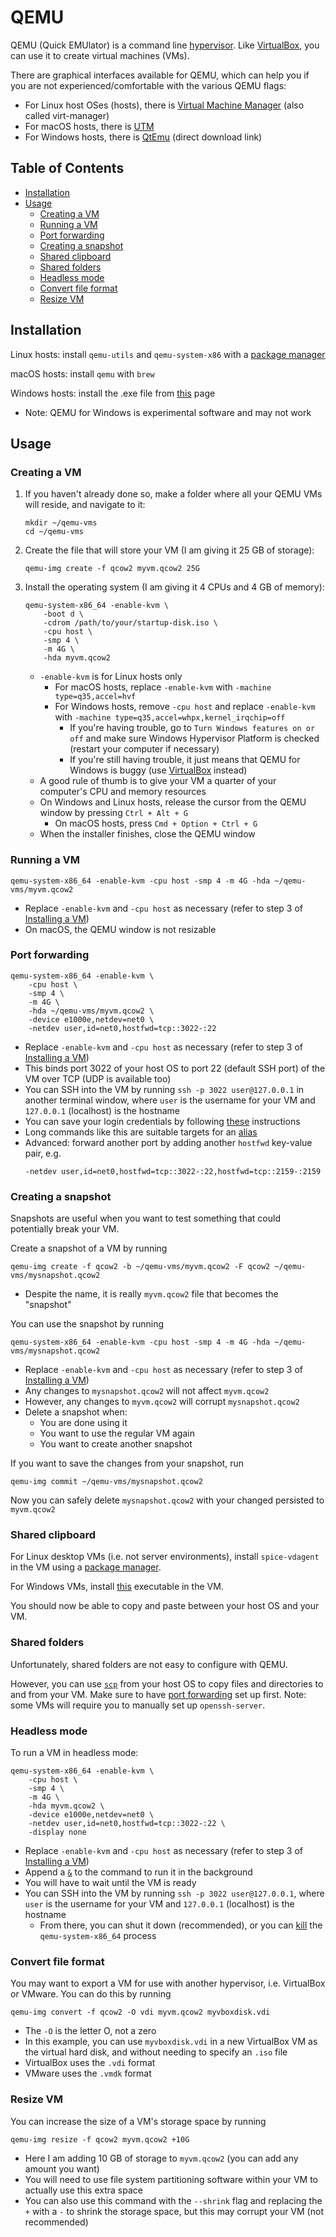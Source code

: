 # QEMU

QEMU (Quick EMUlator) is a command line [hypervisor](https://en.wikipedia.org/wiki/Hypervisor). Like [VirtualBox](../virtualbox), you can use it to create virtual machines (VMs).

There are graphical interfaces available for QEMU, which can help you if you are not experienced/comfortable with the various QEMU flags:

- For Linux host OSes (hosts), there is [Virtual Machine Manager](https://virt-manager.org/) (also called virt-manager)
- For macOS hosts, there is [UTM](https://mac.getutm.app/)
- For Windows hosts, there is [QtEmu](https://carlavilla.es/qtemu/qtemu_setup_x86_64.exe) (direct download link)

## Table of Contents

- [Installation](#installation)
- [Usage](#usage)
    - [Creating a VM](#creating-a-vm)
    - [Running a VM](#running-a-vm)
    - [Port forwarding](#port-forwarding)
    - [Creating a snapshot](#creating-a-snapshot)
    - [Shared clipboard](#shared-clipboard)
    - [Shared folders](#shared-folders)
    - [Headless mode](#headless-mode)
    - [Convert file format](#convert-file-format)
    - [Resize VM](#resize-vm)

## Installation

Linux hosts: install `qemu-utils` and `qemu-system-x86` with a [package manager](../terminal-commands#package-managers)

macOS hosts: install `qemu` with `brew`

Windows hosts: install the .exe file from [this](https://qemu.weilnetz.de/w64/) page

- Note: QEMU for Windows is experimental software and may not work

## Usage

### Creating a VM

1. If you haven't already done so, make a folder where all your QEMU VMs will reside, and navigate to it:

    ```
    mkdir ~/qemu-vms
    cd ~/qemu-vms
    ```

1. Create the file that will store your VM (I am giving it 25 GB of storage):

    ```
    qemu-img create -f qcow2 myvm.qcow2 25G
    ```

1. Install the operating system (I am giving it 4 CPUs and 4 GB of memory):

    ```
    qemu-system-x86_64 -enable-kvm \
        -boot d \
        -cdrom /path/to/your/startup-disk.iso \
        -cpu host \
        -smp 4 \
        -m 4G \
        -hda myvm.qcow2
    ```

    - `-enable-kvm` is for Linux hosts only
        - For macOS hosts, replace `-enable-kvm` with `-machine type=q35,accel=hvf`
        - For Windows hosts, remove `-cpu host` and replace `-enable-kvm` with `-machine type=q35,accel=whpx,kernel_irqchip=off`
            - If you're having trouble, go to `Turn Windows features on or off` and make sure Windows Hypervisor Platform is checked (restart your computer if necessary)
            - If you're still having trouble, it just means that QEMU for Windows is buggy (use [VirtualBox](../virtualbox) instead)
    - A good rule of thumb is to give your VM a quarter of your computer's CPU and memory resources
    - On Windows and Linux hosts, release the cursor from the QEMU window by pressing `Ctrl + Alt + G`
        - On macOS hosts, press `Cmd + Option + Ctrl + G`
    - When the installer finishes, close the QEMU window

### Running a VM

```
qemu-system-x86_64 -enable-kvm -cpu host -smp 4 -m 4G -hda ~/qemu-vms/myvm.qcow2
```

- Replace `-enable-kvm` and `-cpu host` as necessary (refer to step 3 of [Installing a VM](#installing-a-vm))
- On macOS, the QEMU window is not resizable

### Port forwarding

```
qemu-system-x86_64 -enable-kvm \
    -cpu host \
    -smp 4 \
    -m 4G \
    -hda ~/qemu-vms/myvm.qcow2 \
    -device e1000e,netdev=net0 \
    -netdev user,id=net0,hostfwd=tcp::3022-:22
```

- Replace `-enable-kvm` and `-cpu host` as necessary (refer to step 3 of [Installing a VM](#installing-a-vm))
- This binds port 3022 of your host OS to port 22 (default SSH port) of the VM over TCP (UDP is available too)
- You can SSH into the VM by running `ssh -p 3022 user@127.0.0.1` in another terminal window, where `user` is the username for your VM and `127.0.0.1` (localhost) is the hostname
- You can save your login credentials by following [these](../ssh#saving-your-login-to-the-server) instructions
- Long commands like this are suitable targets for an [alias](../terminal-commands#aliasing)
- Advanced: forward another port by adding another `hostfwd` key-value pair, e.g.
    ```
    -netdev user,id=net0,hostfwd=tcp::3022-:22,hostfwd=tcp::2159-:2159
    ```

### Creating a snapshot

Snapshots are useful when you want to test something that could potentially break your VM.

Create a snapshot of a VM by running

```
qemu-img create -f qcow2 -b ~/qemu-vms/myvm.qcow2 -F qcow2 ~/qemu-vms/mysnapshot.qcow2
```

- Despite the name, it is really `myvm.qcow2` file that becomes the "snapshot"

You can use the snapshot by running

```
qemu-system-x86_64 -enable-kvm -cpu host -smp 4 -m 4G -hda ~/qemu-vms/mysnapshot.qcow2
```

- Replace `-enable-kvm` and `-cpu host` as necessary (refer to step 3 of [Installing a VM](#installing-a-vm))
- Any changes to `mysnapshot.qcow2` will not affect `myvm.qcow2`
- However, any changes to `myvm.qcow2` will corrupt `mysnapshot.qcow2`
- Delete a snapshot when:
    - You are done using it
    - You want to use the regular VM again
    - You want to create another snapshot

If you want to save the changes from your snapshot, run

```
qemu-img commit ~/qemu-vms/mysnapshot.qcow2
```

Now you can safely delete `mysnapshot.qcow2` with your changed persisted to `myvm.qcow2`

### Shared clipboard

For Linux desktop VMs (i.e. not server environments), install `spice-vdagent` in the VM using a [package manager](../terminal-commands#package-managers).

For Windows VMs, install [this](https://www.spice-space.org/download/windows/spice-guest-tools/spice-guest-tools-latest.exe) executable in the VM.

You should now be able to copy and paste between your host OS and your VM.

### Shared folders

Unfortunately, shared folders are not easy to configure with QEMU.

However, you can use [`scp`](../ssh#scp) from your host OS to copy files and directories to and from your VM. Make sure to have [port forwarding](#port-forwarding) set up first. Note: some VMs will require you to manually set up `openssh-server`.

### Headless mode

To run a VM in headless mode:

```
qemu-system-x86_64 -enable-kvm \
    -cpu host \
    -smp 4 \
    -m 4G \
    -hda myvm.qcow2 \
    -device e1000e,netdev=net0 \
    -netdev user,id=net0,hostfwd=tcp::3022-:22 \
    -display none
```

- Replace `-enable-kvm` and `-cpu host` as necessary (refer to step 3 of [Installing a VM](#installing-a-vm))
- Append a [`&`](../terminal-commands#run-in-background) to the command to run it in the background
- You will have to wait until the VM is ready
- You can SSH into the VM by running `ssh -p 3022 user@127.0.0.1`, where `user` is the username for your VM and `127.0.0.1` (localhost) is the hostname
    - From there, you can shut it down (recommended), or you can [kill](../terminal-commands#kill) the `qemu-system-x86_64` process

### Convert file format

You may want to export a VM for use with another hypervisor, i.e. VirtualBox or VMware. You can do this by running

```
qemu-img convert -f qcow2 -O vdi myvm.qcow2 myvboxdisk.vdi
```

- The `-O` is the letter O, not a zero
- In this example, you can use `myvboxdisk.vdi` in a new VirtualBox VM as the virtual hard disk, and without needing to specify an `.iso` file
- VirtualBox uses the `.vdi` format
- VMware uses the `.vmdk` format

### Resize VM

You can increase the size of a VM's storage space by running

```
qemu-img resize -f qcow2 myvm.qcow2 +10G
```

- Here I am adding 10 GB of storage to `myvm.qcow2` (you can add any amount you want)
- You will need to use file system partitioning software within your VM to actually use this extra space
- You can also use this command with the `--shrink` flag and replacing the `+` with a `-` to shrink the storage space, but this may corrupt your VM (not recommended)
